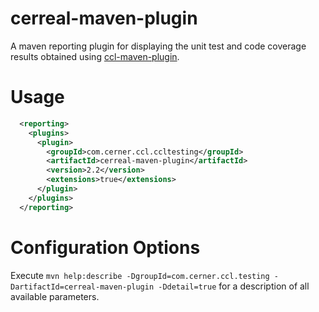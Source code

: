 # cerreal-maven-plugin

A maven reporting plugin for displaying the unit test and code coverage results obtained using [ccl-maven-plugin](../ccl-maven-plugin/README.md).

Usage
===
```xml
  <reporting>
    <plugins>
      <plugin>
        <groupId>com.cerner.ccl.ccltesting</groupId>
        <artifactId>cerreal-maven-plugin</artifactId>
        <version>2.2</version>
        <extensions>true</extensions>
      </plugin>
    </plugins>
  </reporting>
```

Configuration Options
===
Execute `mvn help:describe -DgroupId=com.cerner.ccl.testing -DartifactId=cerreal-maven-plugin -Ddetail=true` for a description of all available parameters.